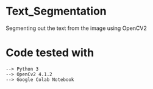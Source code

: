 # Text_Segmentation
Segmenting out the text from the image using OpenCV2

# Code tested with
    --> Python 3
    --> OpenCv2 4.1.2 
    --> Google Colab Notebook 
